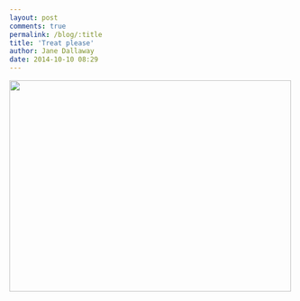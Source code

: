 ```yaml
---
layout: post
comments: true
permalink: /blog/:title
title: 'Treat please'
author: Jane Dallaway
date: 2014-10-10 08:29
---
```


<div><a href="http://static.skitters.dallaway.com/tp_IMG_20141010_082853.JPG"><img src="http://static.skitters.dallaway.com/tp_thumb_IMG_20141010_082853.JPG" width="500" height="375"/></a></div>


  
      
